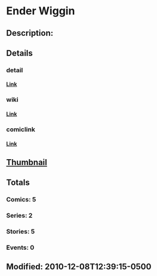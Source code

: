 # Ender Wiggin
## Description: 
## Details
### detail
#### [Link](http://marvel.com/characters/2937/ender_wiggin?utm_campaign=apiRef&utm_source=225578a89fc76f3d20fbffda5d17a88d)
### wiki
#### [Link](http://marvel.com/universe/Wiggin,_Ender?utm_campaign=apiRef&utm_source=225578a89fc76f3d20fbffda5d17a88d)
### comiclink
#### [Link](http://marvel.com/comics/characters/1011313/ender_wiggin?utm_campaign=apiRef&utm_source=225578a89fc76f3d20fbffda5d17a88d)
## [Thumbnail](http://i.annihil.us/u/prod/marvel/i/mg/c/90/4ce154e96ec1e.jpg)
## Totals
### Comics: 5
### Series: 2
### Stories: 5
### Events: 0
## Modified: 2010-12-08T12:39:15-0500
